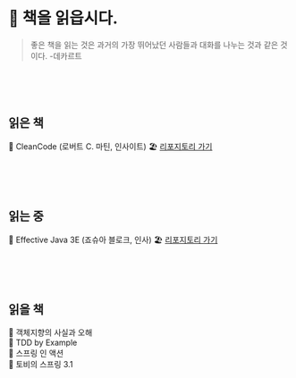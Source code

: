# 📖 책을 읽읍시다.
  > 좋은 책을 읽는 것은 과거의 가장 뛰어났던 사람들과 대화를 나누는 것과 같은 것이다. 
  > -데카르트
  
<br>
<br>
<br>

## 읽은 책
📒 CleanCode (로버트 C. 마틴, 인사이트) 🏖 [리포지토리 가기]()  

<br>
<br>
<br>

## 읽는 중

📒 Effective Java 3E (죠슈아 블로크, 인사) 🏖 [리포지토리 가기](https://github.com/cmg1411/effectiveJava)  

<br>
<br>
<br>

## 읽을 책
📒 객체지향의 사실과 오해  
📒 TDD by Example  
📒 스프링 인 액션  
📒 토비의 스프링 3.1  

